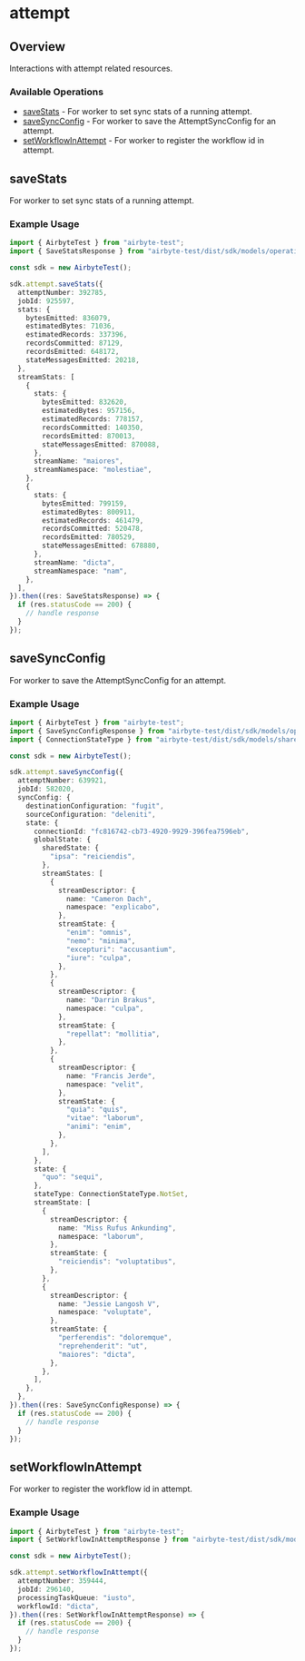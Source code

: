 # attempt

## Overview

Interactions with attempt related resources.

### Available Operations

* [saveStats](#savestats) - For worker to set sync stats of a running attempt.
* [saveSyncConfig](#savesyncconfig) - For worker to save the AttemptSyncConfig for an attempt.
* [setWorkflowInAttempt](#setworkflowinattempt) - For worker to register the workflow id in attempt.

## saveStats

For worker to set sync stats of a running attempt.

### Example Usage

```typescript
import { AirbyteTest } from "airbyte-test";
import { SaveStatsResponse } from "airbyte-test/dist/sdk/models/operations";

const sdk = new AirbyteTest();

sdk.attempt.saveStats({
  attemptNumber: 392785,
  jobId: 925597,
  stats: {
    bytesEmitted: 836079,
    estimatedBytes: 71036,
    estimatedRecords: 337396,
    recordsCommitted: 87129,
    recordsEmitted: 648172,
    stateMessagesEmitted: 20218,
  },
  streamStats: [
    {
      stats: {
        bytesEmitted: 832620,
        estimatedBytes: 957156,
        estimatedRecords: 778157,
        recordsCommitted: 140350,
        recordsEmitted: 870013,
        stateMessagesEmitted: 870088,
      },
      streamName: "maiores",
      streamNamespace: "molestiae",
    },
    {
      stats: {
        bytesEmitted: 799159,
        estimatedBytes: 800911,
        estimatedRecords: 461479,
        recordsCommitted: 520478,
        recordsEmitted: 780529,
        stateMessagesEmitted: 678880,
      },
      streamName: "dicta",
      streamNamespace: "nam",
    },
  ],
}).then((res: SaveStatsResponse) => {
  if (res.statusCode == 200) {
    // handle response
  }
});
```

## saveSyncConfig

For worker to save the AttemptSyncConfig for an attempt.

### Example Usage

```typescript
import { AirbyteTest } from "airbyte-test";
import { SaveSyncConfigResponse } from "airbyte-test/dist/sdk/models/operations";
import { ConnectionStateType } from "airbyte-test/dist/sdk/models/shared";

const sdk = new AirbyteTest();

sdk.attempt.saveSyncConfig({
  attemptNumber: 639921,
  jobId: 582020,
  syncConfig: {
    destinationConfiguration: "fugit",
    sourceConfiguration: "deleniti",
    state: {
      connectionId: "fc816742-cb73-4920-9929-396fea7596eb",
      globalState: {
        sharedState: {
          "ipsa": "reiciendis",
        },
        streamStates: [
          {
            streamDescriptor: {
              name: "Cameron Dach",
              namespace: "explicabo",
            },
            streamState: {
              "enim": "omnis",
              "nemo": "minima",
              "excepturi": "accusantium",
              "iure": "culpa",
            },
          },
          {
            streamDescriptor: {
              name: "Darrin Brakus",
              namespace: "culpa",
            },
            streamState: {
              "repellat": "mollitia",
            },
          },
          {
            streamDescriptor: {
              name: "Francis Jerde",
              namespace: "velit",
            },
            streamState: {
              "quia": "quis",
              "vitae": "laborum",
              "animi": "enim",
            },
          },
        ],
      },
      state: {
        "quo": "sequi",
      },
      stateType: ConnectionStateType.NotSet,
      streamState: [
        {
          streamDescriptor: {
            name: "Miss Rufus Ankunding",
            namespace: "laborum",
          },
          streamState: {
            "reiciendis": "voluptatibus",
          },
        },
        {
          streamDescriptor: {
            name: "Jessie Langosh V",
            namespace: "voluptate",
          },
          streamState: {
            "perferendis": "doloremque",
            "reprehenderit": "ut",
            "maiores": "dicta",
          },
        },
      ],
    },
  },
}).then((res: SaveSyncConfigResponse) => {
  if (res.statusCode == 200) {
    // handle response
  }
});
```

## setWorkflowInAttempt

For worker to register the workflow id in attempt.

### Example Usage

```typescript
import { AirbyteTest } from "airbyte-test";
import { SetWorkflowInAttemptResponse } from "airbyte-test/dist/sdk/models/operations";

const sdk = new AirbyteTest();

sdk.attempt.setWorkflowInAttempt({
  attemptNumber: 359444,
  jobId: 296140,
  processingTaskQueue: "iusto",
  workflowId: "dicta",
}).then((res: SetWorkflowInAttemptResponse) => {
  if (res.statusCode == 200) {
    // handle response
  }
});
```
